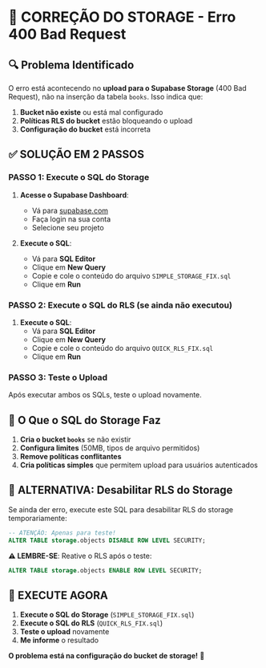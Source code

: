 # 🚨 CORREÇÃO DO STORAGE - Erro 400 Bad Request

## 🔍 **Problema Identificado**

O erro está acontecendo no **upload para o Supabase Storage** (400 Bad Request), não na inserção da tabela `books`. Isso indica que:

1. **Bucket não existe** ou está mal configurado
2. **Políticas RLS do bucket** estão bloqueando o upload
3. **Configuração do bucket** está incorreta

## ✅ **SOLUÇÃO EM 2 PASSOS**

### **PASSO 1: Execute o SQL do Storage**

1. **Acesse o Supabase Dashboard**:
   - Vá para [supabase.com](https://supabase.com)
   - Faça login na sua conta
   - Selecione seu projeto

2. **Execute o SQL**:
   - Vá para **SQL Editor**
   - Clique em **New Query**
   - Copie e cole o conteúdo do arquivo `SIMPLE_STORAGE_FIX.sql`
   - Clique em **Run**

### **PASSO 2: Execute o SQL do RLS (se ainda não executou)**

1. **Execute o SQL**:
   - Vá para **SQL Editor**
   - Clique em **New Query**
   - Copie e cole o conteúdo do arquivo `QUICK_RLS_FIX.sql`
   - Clique em **Run**

### **PASSO 3: Teste o Upload**

Após executar ambos os SQLs, teste o upload novamente.

## 🔧 **O Que o SQL do Storage Faz**

1. **Cria o bucket `books`** se não existir
2. **Configura limites** (50MB, tipos de arquivo permitidos)
3. **Remove políticas conflitantes**
4. **Cria políticas simples** que permitem upload para usuários autenticados

## 🚨 **ALTERNATIVA: Desabilitar RLS do Storage**

Se ainda der erro, execute este SQL para desabilitar RLS do storage temporariamente:

```sql
-- ATENÇÃO: Apenas para teste!
ALTER TABLE storage.objects DISABLE ROW LEVEL SECURITY;
```

**⚠️ LEMBRE-SE**: Reative o RLS após o teste:
```sql
ALTER TABLE storage.objects ENABLE ROW LEVEL SECURITY;
```

## 🎯 **EXECUTE AGORA**

1. **Execute o SQL do Storage** (`SIMPLE_STORAGE_FIX.sql`)
2. **Execute o SQL do RLS** (`QUICK_RLS_FIX.sql`)
3. **Teste o upload** novamente
4. **Me informe** o resultado

**O problema está na configuração do bucket de storage!** 🚀
